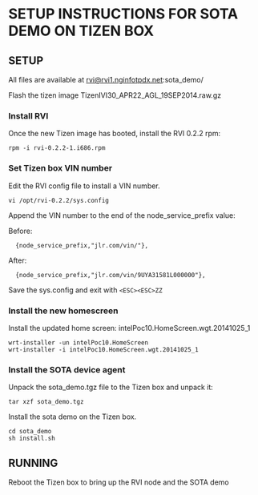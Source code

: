 # SETUP INSTRUCTIONS FOR SOTA DEMO ON TIZEN BOX #

## SETUP

All files are available at rvi@rvi1.nginfotpdx.net:sota_demo/

Flash the tizen image TizenIVI30_APR22_AGL_19SEP2014.raw.gz

### Install RVI 
Once the new Tizen image has booted, install the RVI 0.2.2 rpm:

    rpm -i rvi-0.2.2-1.i686.rpm

### Set Tizen box VIN number

Edit the RVI config file to install a VIN number.

    vi /opt/rvi-0.2.2/sys.config
	
Append the VIN number to the end of the node_service_prefix value:

Before:

      {node_service_prefix,"jlr.com/vin/"},

After:

      {node_service_prefix,"jlr.com/vin/9UYA31581L000000"},

Save the sys.config and exit with ```<ESC><ESC>ZZ```

### Install the new homescreen

Install the updated home screen: intelPoc10.HomeScreen.wgt.20141025_1

    wrt-installer -un intelPoc10.HomeScreen
    wrt-installer -i intelPoc10.HomeScreen.wgt.20141025_1

### Install the SOTA device agent

Unpack the sota_demo.tgz file to the Tizen box and unpack it:

    tar xzf sota_demo.tgz

Install the sota demo on the Tizen box.

    cd sota_demo
	sh install.sh


## RUNNING

Reboot the Tizen box to bring up the RVI node and the SOTA demo



